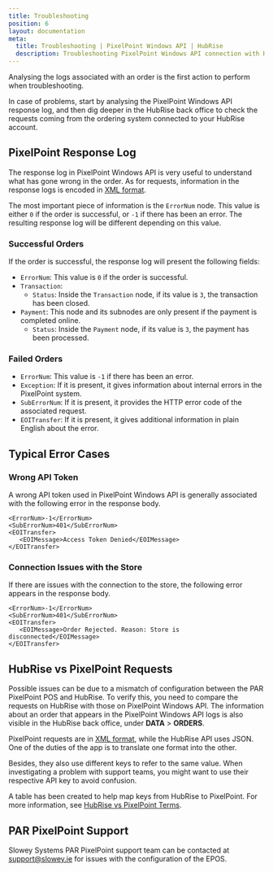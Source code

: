 ```yaml
---
title: Troubleshooting
position: 6
layout: documentation
meta:
  title: Troubleshooting | PixelPoint Windows API | HubRise
  description: Troubleshooting PixelPoint Windows API connection with HubRise for your EPOS and other apps to work as a cohesive whole. Synchronise your data.
---
```


Analysing the logs associated with an order is the first action to perform when troubleshooting.

In case of problems, start by analysing the PixelPoint Windows API response log, and then dig deeper in the HubRise back office to check the requests coming from the ordering system connected to your HubRise account.

## PixelPoint Response Log

The response log in PixelPoint Windows API is very useful to understand what has gone wrong in the order. As for requests, information in the response logs is encoded in [XML format](/apps/pixelpoint-windows-api/understanding-logs/#an-xml-primer).

The most important piece of information is the `ErrorNum` node. This value is either `0` if the order is successful, or `-1` if there has been an error. The resulting response log will be different depending on this value.

### Successful Orders

If the order is successful, the response log will present the following fields:

- `ErrorNum`: This value is `0` if the order is successful.
- `Transaction`:
  - `Status`: Inside the `Transaction` node, if its value is `3`, the transaction has been closed.
- `Payment`: This node and its subnodes are only present if the payment is completed online.
  - `Status`: Inside the `Payment` node, if its value is `3`, the payment has been processed.

### Failed Orders

- `ErrorNum`: This value is `-1` if there has been an error.
- `Exception`: If it is present, it gives information about internal errors in the PixelPoint system.
- `SubErrorNum`: If it is present, it provides the HTTP error code of the associated request.
- `EOITransfer`: If it is present, it gives additional information in plain English about the error.

## Typical Error Cases

### Wrong API Token

A wrong API token used in PixelPoint Windows API is generally associated with the following error in the response body.

```
<ErrorNum>-1</ErrorNum>
<SubErrorNum>401</SubErrorNum>
<EOITransfer>
   <EOIMessage>Access Token Denied</EOIMessage>
</EOITransfer>

```

### Connection Issues with the Store

If there are issues with the connection to the store, the following error appears in the response body.

```
<ErrorNum>-1</ErrorNum>
<SubErrorNum>401</SubErrorNum>
<EOITransfer>
   <EOIMessage>Order Rejected. Reason: Store is disconnected</EOIMessage>
</EOITransfer>

```

## HubRise vs PixelPoint Requests

Possible issues can be due to a mismatch of configuration between the PAR PixelPoint POS and HubRise. To verify this, you need to compare the requests on HubRise with those on PixelPoint Windows API. The information about an order that appears in the PixelPoint Windows API logs is also visible in the HubRise back office, under **DATA** > **ORDERS**.

PixelPoint requests are in [XML format](/apps/pixelpoint-windows-api/understanding-logs/#an-xml-primer), while the HubRise API uses JSON. One of the duties of the app is to translate one format into the other.

Besides, they also use different keys to refer to the same value. When investigating a problem with support teams, you might want to use their respective API key to avoid confusion.

A table has been created to help map keys from HubRise to PixelPoint. For more information, see [HubRise vs PixelPoint Terms](/apps/pixelpoint/hubrise-pixelpoint-terms/).

## PAR PixelPoint Support

Slowey Systems PAR PixelPoint support team can be contacted at [support@slowey.ie](mailto:support@slowey.ie) for issues with the configuration of the EPOS.
